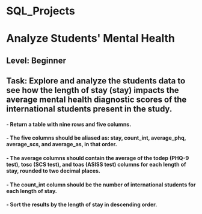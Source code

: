 # SQL_Projects
# Analyze Students' Mental Health
## Level: Beginner
## Task: Explore and analyze the students data to see how the length of stay (stay) impacts the average mental health diagnostic scores of the international students present in the study.
#### - Return a table with nine rows and five columns.
#### - The five columns should be aliased as: stay, count_int, average_phq, average_scs, and average_as, in that order.
#### - The average columns should contain the average of the todep (PHQ-9 test), tosc (SCS test), and toas (ASISS test) columns for each length of stay, rounded to two decimal places.
#### - The count_int column should be the number of international students for each length of stay.
#### - Sort the results by the length of stay in descending order.
